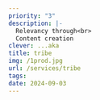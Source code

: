 ```yaml
---
priority: "3"
description: |-
  Relevancy through<br>
  Content creation
clever: ...aka
title: tribe
img: /1prod.jpg
url: /services/tribe
tags: 
date: 2024-09-03
---
```

